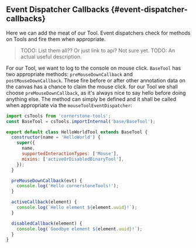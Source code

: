 ## Event Dispatcher Callbacks {#event-dispatcher-callbacks}

Here we can add the meat of our Tool. Event dispatchers check for methods on Tools and fire them when appropriate.

> TODO: List them all?? Or just link to api? Not sure yet.
> TODO: An actual useful description.

For our Tool, we want to log to the console on mouse click. `BaseTool` has two appropriate methods: `preMouseDownCallback` and `postMouseDownCallback`. These fire before or after other annotation data on the canvas has a chance to claim the mouse click. for our Tool we shall choose `preMouseDownCallback`, as it's always nice to say hello before doing anything else. The method can simply be defined and it shall be called when appropriate via the `mouseToolEventDispatcher`:

```js
import csTools from 'cornerstone-tools';
const BaseTool = csTools.importInternal('base/BaseTool');

export default class HelloWorldTool extends BaseTool {
  constructor(name = 'HelloWorld') {
    super({
      name,
      supportedInteractionTypes: ['Mouse'],
      mixins: ['activeOrDisabledBinaryTool'],
    });
  }

  preMouseDownCallback(evt) {
    console.log('Hello cornerstoneTools!');
  }

  activeCallback(element) {
    console.log(`Hello element ${element.uuid}!`);
  }

  disabledCallback(element) {
    console.log(`Goodbye element ${element.uuid}!`);
  }
}
```
